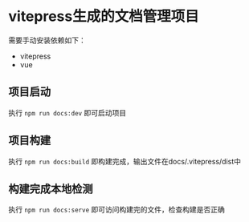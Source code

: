 
# vitepress生成的文档管理项目

需要手动安装依赖如下：

- vitepress
- vue

## 项目启动

执行 `npm run docs:dev` 即可启动项目

## 项目构建

执行 `npm run docs:build` 即构建完成，输出文件在docs/.vitepress/dist中

## 构建完成本地检测

执行 `npm run docs:serve` 即可访问构建完的文件，检查构建是否正确